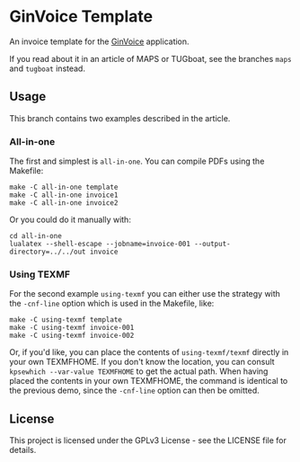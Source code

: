 # GinVoice Template

An invoice template for the [GinVoice](https://gitlab.gnome.org/MacLotsen/ginvoice) application.

If you read about it in an article of MAPS or TUGboat, see the branches `maps` and `tugboat` instead.

## Usage

This branch contains two examples described in the article.

### All-in-one
The first and simplest is `all-in-one`.
You can compile PDFs using the Makefile:
```shell
make -C all-in-one template
make -C all-in-one invoice1
make -C all-in-one invoice2
```
Or you could do it manually with:
```shell
cd all-in-one
lualatex --shell-escape --jobname=invoice-001 --output-directory=../../out invoice
```

### Using TEXMF
For the second example `using-texmf` you can either use the strategy with the `-cnf-line` option which is used in the Makefile, like:
```shell
make -C using-texmf template
make -C using-texmf invoice-001
make -C using-texmf invoice-002
```
Or, if you'd like, you can place the contents of `using-texmf/texmf` directly in your own TEXMFHOME.
If you don't know the location, you can consult `kpsewhich --var-value TEXMFHOME` to get the actual path.
When having placed the contents in your own TEXMFHOME, the command is identical to the previous demo, since the `-cnf-line` option can then be omitted.

## License
This project is licensed under the GPLv3 License - see the LICENSE file for details.
